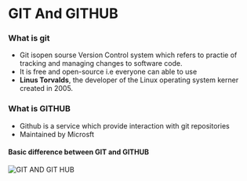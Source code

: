 # GIT And GITHUB

### What is git

* Git isopen sourse Version Control system which refers to practie of tracking and managing changes to software code.
* It is free and open-source i.e everyone can able to use
* **Linus Torvalds**, the developer of the Linux operating system kerner created in 2005.

### What is GITHUB

* Github is a service which provide interaction with git repositories
* Maintained by Microsft

#### Basic difference between GIT and GITHUB

![GIT AND GIT HUB](https://www.crio.do/blog/content/images/2021/05/Git-vs-GitHub.png)
